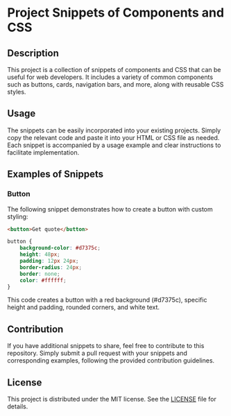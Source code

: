 # Project Snippets of Components and CSS

## Description

This project is a collection of snippets of components and CSS that can be useful for web developers. It includes a variety of common components such as buttons, cards, navigation bars, and more, along with reusable CSS styles.

## Usage

The snippets can be easily incorporated into your existing projects. Simply copy the relevant code and paste it into your HTML or CSS file as needed. Each snippet is accompanied by a usage example and clear instructions to facilitate implementation.

## Examples of Snippets

### Button

The following snippet demonstrates how to create a button with custom styling:

```html
<button>Get quote</button>
```

```css
button {
	background-color: #d7375c;
	height: 48px;
	padding: 12px 24px;
	border-radius: 24px;
	border: none;
	color: #ffffff;
}
```

This code creates a button with a red background (#d7375c), specific height and padding, rounded corners, and white text.

## Contribution

If you have additional snippets to share, feel free to contribute to this repository. Simply submit a pull request with your snippets and corresponding examples, following the provided contribution guidelines.

## License

This project is distributed under the MIT license. See the [LICENSE](./LICENSE) file for details.
